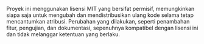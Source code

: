 Proyek ini menggunakan lisensi MIT yang bersifat permisif, memungkinkan siapa saja untuk mengubah dan mendistribusikan ulang kode selama tetap mencantumkan atribusi. Perubahan yang dilakukan, seperti penambahan fitur, pengujian, dan dokumentasi, sepenuhnya kompatibel dengan lisensi ini dan tidak melanggar ketentuan yang berlaku.